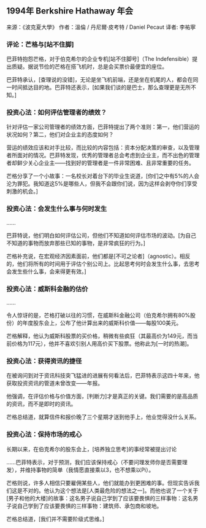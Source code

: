 
## 1994年 Berkshire Hathaway 年会

来源：《波克夏大學》
作者：溫倫 / 丹尼爾·皮考特 / Daniel Pecaut
译者: 李祐寧


### 评论：芒格与[站不住脚]

巴菲特抱怨芒格，对于伯克希尔的企业专机[站不住脚号]（The Indefensible）提出质疑。据说节俭的芒格在搭飞机时，总是会买票价最便宜的座位。

巴菲特承认，[查理说的没错]，无论是坐飞机前端，还是坐在机尾的人，都会在同一时间抵达目的地。巴菲特还表示，[如果我们谈的是巴士，那么查理更是无所不知。]

### 投资心法：如何评估管理者的绩效？

针对评估一家公司管理者的绩效方面，巴菲特提出了两个准则：第一，他们营运的状况如何？第二，他们对企业主的态度如何？

营运的绩效应该和对手比较，而比较的内容包括：资本分配决策的审查，以及管理者所面对的情况。巴菲特发现，优秀的管理者总会考虑到企业主，而不出色的管理者却鲜少关心企业主——找到好的管理者是一件非常困难、且非常重要的任务。

芒格分享了一个小故事：一名校长对着台下的毕业生说道，[你们之中有5%的人会沦为罪犯。我知道这5%是哪些人，但我不会跟你们说，因为这样会剥夺你们享受刺激的机会。]

### 投资心法：会发生什么事与何时发生

......

巴菲特说，他们明白如何评估公司，但他们不知道如何评估市场的波动。[为自己不知道的事物而放弃那些已知的事物，是非常疯狂的行为。]

芒格补充说，在宏观经济因素面前，他们都是[不可之论者]（agnostic）。相反的，他们将所有的时间用于评估个别公司上。比起思考何时会发生什么事，去思考会发生些什么事，会来得更有效。]


### 投资心法：威斯科金融的估价

......

令人惊讶的是，芒格打破以往的习惯，在威斯科金融公司（伯克希尔拥有80%股份）的年度股东会上，公布了他计算出来的威斯科价值——每股100美元。

芒格解释，他认为威斯科股票的买价格，稍微有些疯狂（其最高价为149元，而当前价格为117元），他并不喜欢引别人用高价买下股票。他称此为[一时的热潮]。

### 投资心法：获得资讯的捷径

在被询问到对于资讯科技突飞猛进的进展有何看法后，巴菲特表示这四十年来，他获取投资资讯的管道未曾改变——年报。

他强调，在评估价格与价值方面，[判断力]才是真正的关键。我们需要的是高品质的资讯，而不是即时的资讯。

芒格总结道，就算信件和报价晚了三个星期才送到他手上，他业觉得没什么关系。

### 投资心法：保持市场的戒心

长期以来，在伯克希尔的股东会上，[培养独立思考]的事经常被提出讨论

......巴菲特表示，对于预测，我们应该保持戒心（不要问理发师你是否需要理发），并维持事物的简单（我情愿直接乘以3，也不想乘以Pi）。

芒格则说，许多人相信只要雇佣某些人，他们就能办到更困难的事。但现实告诉我们这是不对的。他认为这个想法是[人类最危险的想法之一]。而他也说了一个关于[男子和他的大楼]的故事：这名男子说自己学到了应该要畏惧的三样事物：这名男子说自己学到了应该要畏惧的三样事物：建筑师、承包商和坡地。

芒格总结道，[我们并不需要阶级式思维。]
